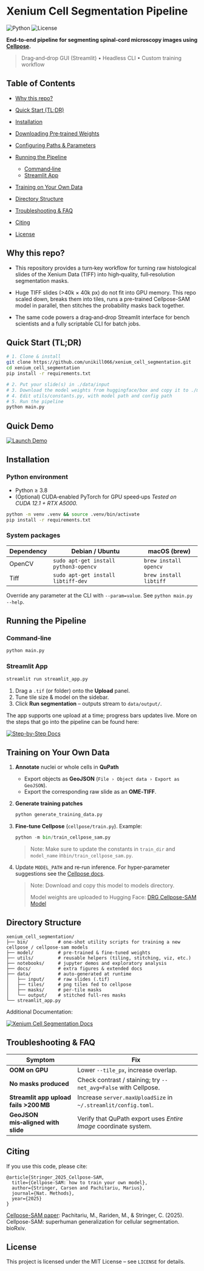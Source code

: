 # Xenium Cell Segmentation Pipeline

![Python](https://img.shields.io/badge/python-3.8%2B-blue?logo=python)
![License](https://img.shields.io/github/license/unikill066/xenium_cell_segmentation)


**End‑to‑end pipeline for segmenting spinal‑cord microscopy images using [Cellpose](https://github.com/MouseLand/cellpose).**

> Drag‑and‑drop GUI (Streamlit) • Headless CLI • Custom training workflow

## Table of Contents

* [Why this repo?](#why-this-repo)
* [Quick Start (TL;DR)](#quick-start-tldr)
* [Installation](#installation)
* [Downloading Pre‑trained Weights](#downloading-pre-trained-weights)
* [Configuring Paths & Parameters](#configuring-paths--parameters)
* [Running the Pipeline](#running-the-pipeline)

  * [Command‑line](#command-line)
  * [Streamlit App](#streamlit-app)
* [Training on Your Own Data](#training-on-your-own-data)
* [Directory Structure](#directory-structure)
* [Troubleshooting & FAQ](#troubleshooting--faq)
* [Citing](#citing)
* [License](#license)

## Why this repo?

- This repository provides a turn‑key workflow for turning raw histological slides of the Xenium Data (TIFF) into high‑quality, full‑resolution segmentation masks. 

- Huge TIFF slides (>40k × 40k px) do not fit into GPU memory. This repo scaled down, breaks them into tiles, runs a pre-trained Cellpose-SAM model in parallel, then stitches the probability masks back together.

- The same code powers a drag‑and‑drop Streamlit interface for bench scientists and a fully scriptable CLI for batch jobs.

## Quick Start (TL;DR)

```bash
# 1. Clone & install
git clone https://github.com/unikill066/xenium_cell_segmentation.git
cd xenium_cell_segmentation
pip install -r requirements.txt

# 2. Put your slide(s) in ./data/input
# 3. Download the model weights from huggingface/box and copy it to ./model/ model directory (see below)
# 4. Edit utils/constants.py, with model path and config path 
# 5. Run the pipeline
python main.py
```
## Quick Demo
[![Launch Demo](https://img.shields.io/badge/Launch-Demo-red?style=for-the-badge&logo=streamlit&logoColor=white)](demo/xenium_seg_cellposesam_demo.mp4)



## Installation

### Python environment

* Python ≥ 3.8
* (Optional) CUDA‑enabled PyTorch for GPU speed‑ups
  *Tested on CUDA 12.1 + RTX A5000.*

```bash
python -m venv .venv && source .venv/bin/activate
pip install -r requirements.txt
```

### System packages

| Dependency | Debian / Ubuntu                       | macOS (brew)           |
| ---------- | ------------------------------------- | ---------------------- |
| OpenCV     | `sudo apt-get install python3-opencv` | `brew install opencv`  |
| Tiff       | `sudo apt-get install libtiff-dev`    | `brew install libtiff` |

Override any parameter at the CLI with `--param=value`. See `python main.py --help`.

## Running the Pipeline

### Command‑line

```bash
python main.py
```

### Streamlit App

```bash
streamlit run streamlit_app.py
```

1. Drag a `.tif` (or folder) onto the **Upload** panel.
2. Tune tile size & model on the sidebar.
3. Click **Run segmentation** – outputs stream to `data/output/`.

The app supports one upload at a time; progress bars updates live. More on the steps that go into the pipeline can be found here: <p align="left">
  <a href="docs/step_process.md">
    <img src="https://img.shields.io/badge/Step–by–Step-Docs-blue?style=for-the-badge" alt="Step-by-Step Docs">
  </a>
</p>


## Training on Your Own Data

1. **Annotate** nuclei or whole cells in **QuPath**

   * Export objects as **GeoJSON** (`File › Object data › Export as GeoJSON`).
   * Export the corresponding raw slide as an **OME‑TIFF**.

2. **Generate training patches**

   ```bash
   python generate_training_data.py
   ```

3. **Fine‑tune Cellpose** (`cellpose/train.py`). Example:

   ```python
   python -m bin/train_cellpose_sam.py
   ```

   > Note: Make sure to update the constants in `train_dir` and `model_name` in`bin/train_cellpose_sam.py`.

4. Update `MODEL_PATH` and re‑run inference.
   For hyper‑parameter suggestions see the [Cellpose docs](https://cellpose.readthedocs.io).

   > Note: Download and copy this model to models directory.
   > 
   > Model weights are uploaded to Hugging Face: [DRG Cellpose-SAM Model](https://huggingface.co/unikill066/drg_cellpose_sam_model)

## Directory Structure

```
xenium_cell_segmentation/
├── bin/           # one‑shot utility scripts for training a new cellpose / cellpose-sam models
├── model/         # pre‑trained & fine‑tuned weights
├── utils/         # reusable helpers (tiling, stitching, viz, etc.)
├── notebooks/     # jupyter demos and exploratory analysis
├── docs/          # extra figures & extended docs
├── data/          # auto‑generated at runtime
│   ├── input/     # raw slides (.tif)
│   ├── tiles/     # png tiles fed to cellpose
│   ├── masks/     # per‑tile masks
│   └── output/    # stitched full‑res masks
└── streamlit_app.py
```

Additional Documentation:
<p align="left">
  <a href="docs/xenium_cell_segmentation.md">
    <img src="https://img.shields.io/badge/Xenium–Cell–Segmentation-Docs-blue?style=for-the-badge" alt="Xenium Cell Segmentation Docs">
  </a>
</p>


## Troubleshooting & FAQ

| Symptom                                | Fix                                                              |
| -------------------------------------- | ---------------------------------------------------------------- |
| **OOM on GPU**                         | Lower `--tile_px`, increase overlap.                             |
| **No masks produced**                  | Check contrast / staining; try `--net_avg=False` with Cellpose.  |
| **Streamlit app upload fails >200 MB** | Increase `server.maxUploadSize` in `~/.streamlit/config.toml`.   |
| **GeoJSON mis‑aligned with slide**     | Verify that QuPath export uses *Entire Image* coordinate system. |

## Citing

If you use this code, please cite:

```
@article{Stringer_2025_Cellpose-SAM,
  title={Cellpose-SAM: how to train your own model},
  author={Stringer, Carsen and Pachitariu, Marius},
  journal={Nat. Methods},
  year={2025}
}
```
[Cellpose-SAM paper](https://www.biorxiv.org/content/10.1101/2025.04.28.651001v1): Pachitariu, M., Rariden, M., & Stringer, C. (2025). Cellpose-SAM: superhuman generalization for cellular segmentation. bioRxiv.

## License

This project is licensed under the MIT License – see `LICENSE` for details.